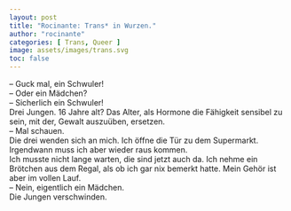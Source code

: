 ```yaml
---
layout: post
title: "Rocinante: Trans* in Wurzen."
author: "rocinante"
categories: [ Trans, Queer ]
image: assets/images/trans.svg
toc: false
---
```


– Guck mal, ein Schwuler!  
– Oder ein Mädchen?  
– Sicherlich ein Schwuler!  
Drei Jungen. 16 Jahre alt? Das Alter, als Hormone die Fähigkeit sensibel zu sein, mit der, Gewalt auszuüben, ersetzen.  
– Mal schauen.  
Die drei wenden sich an mich. Ich öffne die Tür zu dem Supermarkt. Irgendwann muss ich aber wieder raus kommen.  
Ich musste nicht lange warten, die sind jetzt auch da. Ich nehme ein Brötchen aus dem Regal, als ob ich gar nix bemerkt hatte. Mein Gehör ist aber im vollen Lauf.  
– Nein, eigentlich ein Mädchen.  
Die Jungen verschwinden.  
